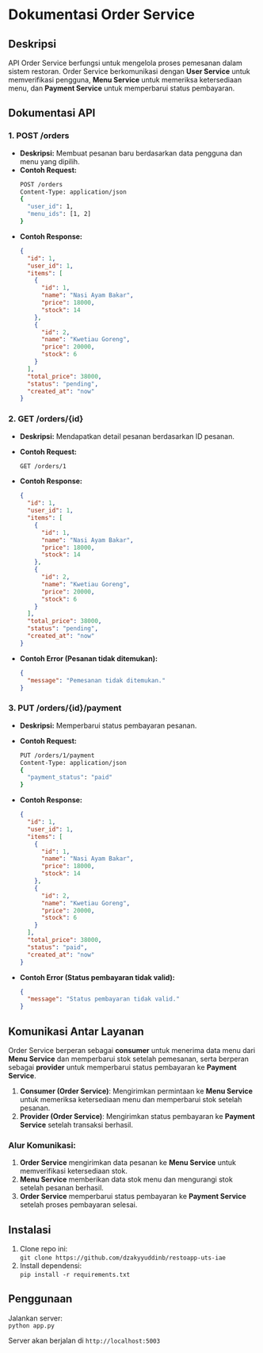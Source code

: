 # Dokumentasi Order Service

## Deskripsi
API Order Service berfungsi untuk mengelola proses pemesanan dalam sistem restoran. Order Service berkomunikasi dengan **User Service** untuk memverifikasi pengguna, **Menu Service** untuk memeriksa ketersediaan menu, dan **Payment Service** untuk memperbarui status pembayaran.

## Dokumentasi API

### 1. **POST /orders**
   - **Deskripsi:** Membuat pesanan baru berdasarkan data pengguna dan menu yang dipilih.
   - **Contoh Request:**
     ```bash
     POST /orders
     Content-Type: application/json
     {
       "user_id": 1,
       "menu_ids": [1, 2]
     }
     ```
   - **Contoh Response:**
     ```json
     {
       "id": 1,
       "user_id": 1,
       "items": [
         {
           "id": 1,
           "name": "Nasi Ayam Bakar",
           "price": 18000,
           "stock": 14
         },
         {
           "id": 2,
           "name": "Kwetiau Goreng",
           "price": 20000,
           "stock": 6
         }
       ],
       "total_price": 38000,
       "status": "pending",
       "created_at": "now"
     }
     ```

### 2. **GET /orders/{id}**
   - **Deskripsi:** Mendapatkan detail pesanan berdasarkan ID pesanan.
   - **Contoh Request:**
     ```bash
     GET /orders/1
     ```
   - **Contoh Response:**
     ```json
     {
       "id": 1,
       "user_id": 1,
       "items": [
         {
           "id": 1,
           "name": "Nasi Ayam Bakar",
           "price": 18000,
           "stock": 14
         },
         {
           "id": 2,
           "name": "Kwetiau Goreng",
           "price": 20000,
           "stock": 6
         }
       ],
       "total_price": 38000,
       "status": "pending",
       "created_at": "now"
     }
     ```

   - **Contoh Error (Pesanan tidak ditemukan):**
     ```json
     {
       "message": "Pemesanan tidak ditemukan."
     }
     ```

### 3. **PUT /orders/{id}/payment**
   - **Deskripsi:** Memperbarui status pembayaran pesanan.
   - **Contoh Request:**
     ```bash
     PUT /orders/1/payment
     Content-Type: application/json
     {
       "payment_status": "paid"
     }
     ```
   - **Contoh Response:**
     ```json
     {
       "id": 1,
       "user_id": 1,
       "items": [
         {
           "id": 1,
           "name": "Nasi Ayam Bakar",
           "price": 18000,
           "stock": 14
         },
         {
           "id": 2,
           "name": "Kwetiau Goreng",
           "price": 20000,
           "stock": 6
         }
       ],
       "total_price": 38000,
       "status": "paid",
       "created_at": "now"
     }
     ```

   - **Contoh Error (Status pembayaran tidak valid):**
     ```json
     {
       "message": "Status pembayaran tidak valid."
     }
     ```

## Komunikasi Antar Layanan

Order Service berperan sebagai **consumer** untuk menerima data menu dari **Menu Service** dan memperbarui stok setelah pemesanan, serta berperan sebagai **provider** untuk memperbarui status pembayaran ke **Payment Service**.

1. **Consumer (Order Service)**: Mengirimkan permintaan ke **Menu Service** untuk memeriksa ketersediaan menu dan memperbarui stok setelah pesanan.
2. **Provider (Order Service)**: Mengirimkan status pembayaran ke **Payment Service** setelah transaksi berhasil.

### Alur Komunikasi:
1. **Order Service** mengirimkan data pesanan ke **Menu Service** untuk memverifikasi ketersediaan stok.
2. **Menu Service** memberikan data stok menu dan mengurangi stok setelah pesanan berhasil.
3. **Order Service** memperbarui status pembayaran ke **Payment Service** setelah proses pembayaran selesai.

## Instalasi
1. Clone repo ini:  
   `git clone https://github.com/dzakyyuddinb/restoapp-uts-iae`
2. Install dependensi:  
   `pip install -r requirements.txt`

## Penggunaan
Jalankan server:  
`python app.py`

Server akan berjalan di `http://localhost:5003`
